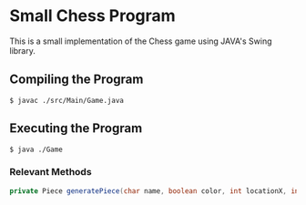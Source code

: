 # Small Chess Program

This is a small implementation of the Chess game using JAVA's Swing library. 

## Compiling the Program
```
$ javac ./src/Main/Game.java
```
## Executing the Program
```
$ java ./Game
```

### Relevant Methods
```java
private Piece generatePiece(char name, boolean color, int locationX, int locationY)
```